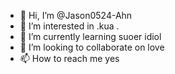 - 👋 Hi, I’m @Jason0524-Ahn
- 👀 I’m interested in .kua .
- 🌱 I’m currently learning suoer idiol
- 💞️ I’m looking to collaborate on love
- 📫 How to reach me yes

<!---
Jason0524-Ahn/Jason0524-Ahn is a ✨ special ✨ repository because its `README.md` (this file) appears on your GitHub profile.
You can click the Preview link to take a look at your changes.

--->

